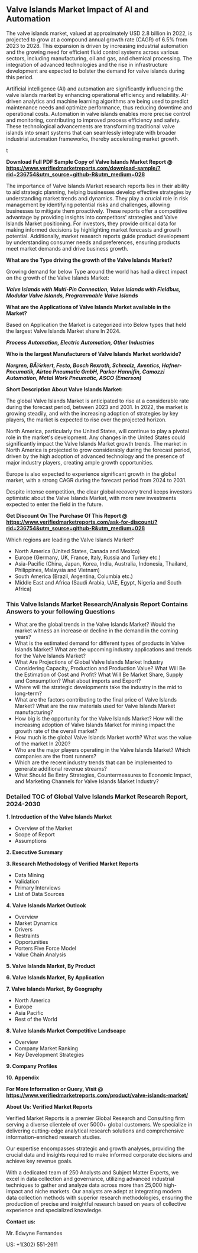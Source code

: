 <h2>Valve Islands Market Impact of AI and Automation</h2><p>The valve islands market, valued at approximately USD 2.8 billion in 2022, is projected to grow at a compound annual growth rate (CAGR) of 6.5% from 2023 to 2028. This expansion is driven by increasing industrial automation and the growing need for efficient fluid control systems across various sectors, including manufacturing, oil and gas, and chemical processing. The integration of advanced technologies and the rise in infrastructure development are expected to bolster the demand for valve islands during this period.</p><p>Artificial intelligence (AI) and automation are significantly influencing the valve islands market by enhancing operational efficiency and reliability. AI-driven analytics and machine learning algorithms are being used to predict maintenance needs and optimize performance, thus reducing downtime and operational costs. Automation in valve islands enables more precise control and monitoring, contributing to improved process efficiency and safety. These technological advancements are transforming traditional valve islands into smart systems that can seamlessly integrate with broader industrial automation frameworks, thereby accelerating market growth.</p>t</p><p id="" class=""><strong>Download Full PDF Sample Copy of Valve Islands Market Report @ <a href="https://www.verifiedmarketreports.com/download-sample/?rid=236754&utm_source=github-R&utm_medium=028" target="_blank">https://www.verifiedmarketreports.com/download-sample/?rid=236754&utm_source=github-R&utm_medium=028</a></strong></p><p>The importance of&nbsp;Valve Islands Market research reports lies in their ability to aid strategic planning, helping businesses develop effective strategies by understanding market trends and dynamics. They play a crucial role in risk management by identifying potential risks and challenges, allowing businesses to mitigate them proactively. These reports offer a competitive advantage by providing insights into competitors' strategies and Valve Islands Market positioning. For investors, they provide critical data for making informed decisions by highlighting market forecasts and growth potential. Additionally, market research reports guide product development by understanding consumer needs and preferences, ensuring products meet market demands and drive business growth.</p><p><strong>What are the&nbsp;Type driving the growth of the Valve Islands Market?</strong></p><p id="" class="">Growing demand for below Type around the world has had a direct impact on the growth of the Valve Islands Market:</p><em><strong>Valve Islands with Multi-Pin Connection, Valve Islands with Fieldbus, Modular Valve Islands, Programmable Valve Islands</strong></em></p><strong>What are the&nbsp;Applications&nbsp;of Valve Islands Market available in the Market?</strong></p><p id="" class="">Based on Application the Market is categorized into Below types that held the largest Valve Islands Market share In 2024.</p><em><strong>Process Automation, Electric Automation, Other Industries</strong></em></p><strong>Who is the largest Manufacturers of Valve Islands Market worldwide?</strong></p><p><em><strong>Norgren, BÃ¼rkert, Festo, Bosch Rexroth, Schmalz, Aventics, Hafner-Pneumatik, Airtec Pneumatic GmbH, Parker Hannifin, Camozzi Automation, Metal Work Pneumatic, ASCO (Emerson)</strong></em></p><p id="" class=""><strong>Short Description About Valve Islands Market:</strong></p><p>The global Valve Islands Market is anticipated to rise at a considerable rate during the forecast period, between 2023 and 2031. In 2022, the market is growing steadily, and with the increasing adoption of strategies by key players, the market is expected to rise over the projected horizon.</p><p>North America, particularly the United States, will continue to play a pivotal role in the market's development. Any changes in the United States could significantly impact the Valve Islands Market growth trends. The market in North America is projected to grow considerably during the forecast period, driven by the high adoption of advanced technology and the presence of major industry players, creating ample growth opportunities.</p><p>Europe is also expected to experience significant growth in the global market, with a strong CAGR during the forecast period from 2024 to 2031.</p><p>Despite intense competition, the clear global recovery trend keeps investors optimistic about the Valve Islands Market, with more new investments expected to enter the field in the future.</p><p id="" class=""><strong>Get Discount On The Purchase Of This Report @ <a href="https://www.verifiedmarketreports.com/ask-for-discount/?rid=236754&utm_source=github-R&utm_medium=028" target="_blank">https://www.verifiedmarketreports.com/ask-for-discount/?rid=236754&utm_source=github-R&utm_medium=028</a></strong></p>Which regions are leading the Valve Islands Market?</p><ul><li>North America (United States, Canada and Mexico)</li><li>Europe (Germany, UK, France, Italy, Russia and Turkey etc.)</li><li>Asia-Pacific (China, Japan, Korea, India, Australia, Indonesia, Thailand, Philippines, Malaysia and Vietnam)</li><li>South America (Brazil, Argentina, Columbia etc.)</li><li>Middle East and Africa (Saudi Arabia, UAE, Egypt, Nigeria and South Africa)</li></ul><h3 id="" class="">This Valve Islands Market Research/Analysis Report Contains Answers to your following Questions</h3><ul><li>What are the global trends in the Valve Islands Market? Would the market witness an increase or decline in the demand in the coming years?</li><li>What is the estimated demand for different types of products in Valve Islands Market? What are the upcoming industry applications and trends for the Valve Islands Market?</li><li>What Are Projections of Global Valve Islands Market Industry Considering Capacity, Production and Production Value? What Will Be the Estimation of Cost and Profit? What Will Be Market Share, Supply and Consumption? What about imports and Export?</li><li>Where will the strategic developments take the industry in the mid to long-term?</li><li>What are the factors contributing to the final price of Valve Islands Market? What are the raw materials used for Valve Islands Market manufacturing?</li><li>How big is the opportunity for the Valve Islands Market? How will the increasing adoption of Valve Islands Market for mining impact the growth rate of the overall market?</li><li>How much is the global Valve Islands Market worth? What was the value of the market In 2020?</li><li>Who are the major players operating in the Valve Islands Market? Which companies are the front runners?</li><li>Which are the recent industry trends that can be implemented to generate additional revenue streams?</li><li>What Should Be Entry Strategies, Countermeasures to Economic Impact, and Marketing Channels for Valve Islands Market Industry?</li></ul><h3 id="" class="">Detailed TOC of Global Valve Islands Market Research Report, 2024-2030</h3><p id="" class=""><strong>1. Introduction of the Valve Islands Market</strong></p><ul><li>Overview of the Market</li><li>Scope of Report</li><li>Assumptions</li></ul><p id="" class=""><strong>2. Executive Summary</strong></p><p id="" class=""><strong>3. Research Methodology of Verified Market Reports</strong></p><ul><li>Data Mining</li><li>Validation</li><li>Primary Interviews</li><li>List of Data Sources</li></ul><p id="" class=""><strong>4. Valve Islands Market Outlook</strong></p><ul><li>Overview</li><li>Market Dynamics</li><li>Drivers</li><li>Restraints</li><li>Opportunities</li><li>Porters Five Force Model</li><li>Value Chain Analysis</li></ul><p id="" class=""><strong>5. Valve Islands Market, By Product</strong></p><p id="" class=""><strong>6. Valve Islands Market, By Application</strong></p><p id="" class=""><strong>7. Valve Islands Market, By Geography</strong></p><ul><li>North America</li><li>Europe</li><li>Asia Pacific</li><li>Rest of the World</li></ul><p id="" class=""><strong>8. Valve Islands Market Competitive Landscape</strong></p><ul><li>Overview</li><li>Company Market Ranking</li><li>Key Development Strategies</li></ul><p id="" class=""><strong>9. Company Profiles</strong></p><p id="" class=""><strong>10. Appendix</strong></p><p id="" class=""><strong>For More Information or Query, Visit @ <a href="https://www.verifiedmarketreports.com/product/valve-islands-market/" target="_blank">https://www.verifiedmarketreports.com/product/valve-islands-market/</a></strong></p><p id="" class=""><strong>About Us: Verified Market Reports</strong></p><p id="" class="">Verified Market Reports is a premier Global Research and Consulting firm serving a diverse clientele of over 5000+ global customers. We specialize in delivering cutting-edge analytical research solutions and comprehensive information-enriched research studies.</p><p id="" class="">Our expertise encompasses strategic and growth analyses, providing the crucial data and insights required to make informed corporate decisions and achieve key revenue goals.</p><p id="" class="">With a dedicated team of 250 Analysts and Subject Matter Experts, we excel in data collection and governance, utilizing advanced industrial techniques to gather and analyze data across more than 25,000 high-impact and niche markets. Our analysts are adept at integrating modern data collection methods with superior research methodologies, ensuring the production of precise and insightful research based on years of collective experience and specialized knowledge.</p><p id="" class=""><strong>Contact us:</strong></p><p id="" class="">Mr. Edwyne Fernandes</p><p id="" class="">US: +1(302) 551-2611</p>